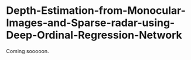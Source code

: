 # Depth-Estimation-from-Monocular-Images-and-Sparse-radar-using-Deep-Ordinal-Regression-Network

Coming sooooon.
